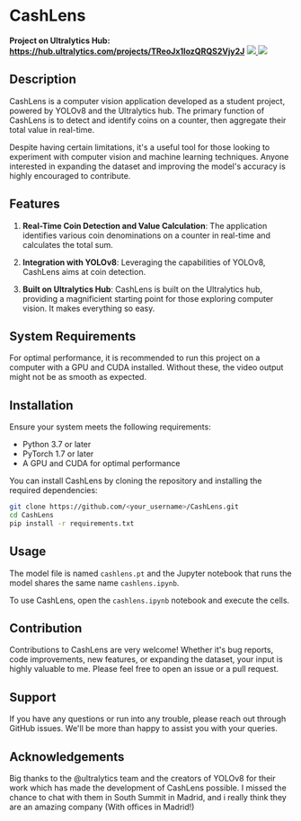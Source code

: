 # CashLens

**Project on Ultralytics Hub: https://hub.ultralytics.com/projects/TReoJx1IozQRQS2Vjy2J**
<a href="https://universe.roboflow.com/felipe-cam6q/cashlens-18xas">
    <img src="https://app.roboflow.com/images/download-dataset-badge.svg"></img>
</a>
<a href="https://universe.roboflow.com/felipe-cam6q/cashlens-18xas/model/">
    <img src="https://app.roboflow.com/images/try-model-badge.svg"></img>
</a>

## Description

CashLens is a computer vision application developed as a student project, powered by YOLOv8 and the Ultralytics hub. The primary function of CashLens is to detect and identify coins on a counter, then aggregate their total value in real-time. 

Despite having certain limitations, it's a useful tool for those looking to experiment with computer vision and machine learning techniques. Anyone interested in expanding the dataset and improving the model's accuracy is highly encouraged to contribute.

## Features

1. **Real-Time Coin Detection and Value Calculation**: The application identifies various coin denominations on a counter in real-time and calculates the total sum.

2. **Integration with YOLOv8**: Leveraging the capabilities of YOLOv8, CashLens aims at coin detection.

3. **Built on Ultralytics Hub**: CashLens is built on the Ultralytics hub, providing a magnificient starting point for those exploring computer vision. It makes everything so easy.

## System Requirements

For optimal performance, it is recommended to run this project on a computer with a GPU and CUDA installed. Without these, the video output might not be as smooth as expected.

## Installation

Ensure your system meets the following requirements:
- Python 3.7 or later
- PyTorch 1.7 or later
- A GPU and CUDA for optimal performance

You can install CashLens by cloning the repository and installing the required dependencies:

```bash
git clone https://github.com/<your_username>/CashLens.git
cd CashLens
pip install -r requirements.txt
```

## Usage

The model file is named `cashlens.pt` and the Jupyter notebook that runs the model shares the same name `cashlens.ipynb`.

To use CashLens, open the `cashlens.ipynb` notebook and execute the cells.

## Contribution

Contributions to CashLens are very welcome! Whether it's bug reports, code improvements, new features, or expanding the dataset, your input is highly valuable to me. Please feel free to open an issue or a pull request.

## Support 

If you have any questions or run into any trouble, please reach out through GitHub issues. We'll be more than happy to assist you with your queries.

## Acknowledgements

Big thanks to the @ultralytics team and the creators of YOLOv8 for their work which has made the development of CashLens possible. I missed the chance to chat with them in South Summit in Madrid, and i really think they are an amazing company (With offices in Madrid!)
